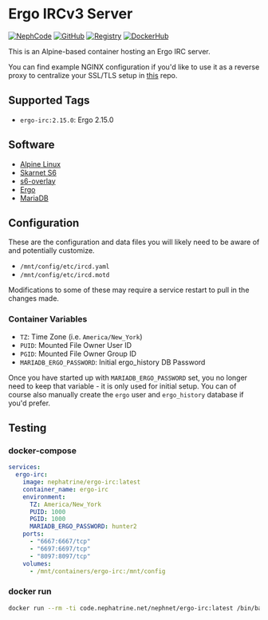 <!--
SPDX-FileCopyrightText: 2025 Daniel Wolf <nephatrine@gmail.com>
SPDX-License-Identifier: ISC
-->

# Ergo IRCv3 Server

[![NephCode](https://img.shields.io/static/v1?label=Git&message=NephCode&color=teal)](https://code.nephatrine.net/NephNET/docker-ergo-irc)
[![GitHub](https://img.shields.io/static/v1?label=Git&message=GitHub&color=teal)](https://github.com/nephatrine/docker-ergo-irc)
[![Registry](https://img.shields.io/static/v1?label=OCI&message=NephCode&color=blue)](https://code.nephatrine.net/NephNET/-/packages/container/ergo-irc/latest)
[![DockerHub](https://img.shields.io/static/v1?label=OCI&message=DockerHub&color=blue)](https://hub.docker.com/repository/docker/nephatrine/ergo-irc/general)

This is an Alpine-based container hosting an Ergo IRC server.

You can find example NGINX configuration if you'd like to use it as a reverse
proxy to centralize your SSL/TLS setup in
[this](https://github.com/ergochat/testnet.ergo.chat/tree/master) repo.

## Supported Tags

- `ergo-irc:2.15.0`: Ergo 2.15.0

## Software

- [Alpine Linux](https://alpinelinux.org/)
- [Skarnet S6](https://skarnet.org/software/s6/)
- [s6-overlay](https://github.com/just-containers/s6-overlay)
- [Ergo](https://ergo.chat/)
- [MariaDB](https://mariadb.org/)

## Configuration

These are the configuration and data files you will likely need to be aware of
and potentially customize.

- `/mnt/config/etc/ircd.yaml`
- `/mnt/config/etc/ircd.motd`

Modifications to some of these may require a service restart to pull in the
changes made.

### Container Variables

- `TZ`: Time Zone (i.e. `America/New_York`)
- `PUID`: Mounted File Owner User ID
- `PGID`: Mounted File Owner Group ID
- `MARIADB_ERGO_PASSWORD`: Initial ergo_history DB Password

Once you have started up with `MARIADB_ERGO_PASSWORD` set, you no longer need to
keep that variable - it is only used for initial setup. You can of course also
manually create the `ergo` user and `ergo_history` database if you'd prefer.

## Testing

### docker-compose

```yaml
services:
  ergo-irc:
    image: nephatrine/ergo-irc:latest
    container_name: ergo-irc
    environment:
      TZ: America/New_York
      PUID: 1000
      PGID: 1000
      MARIADB_ERGO_PASSWORD: hunter2
    ports:
      - "6667:6667/tcp"
      - "6697:6697/tcp"
      - "8097:8097/tcp"
    volumes:
      - /mnt/containers/ergo-irc:/mnt/config
```

### docker run

```bash
docker run --rm -ti code.nephatrine.net/nephnet/ergo-irc:latest /bin/bash
```
